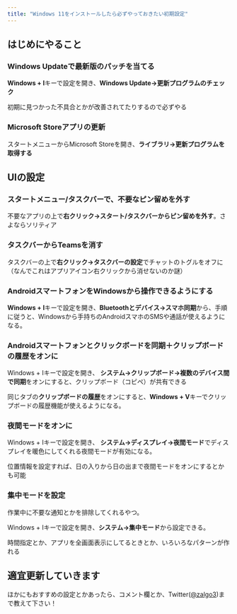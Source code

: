 ```yaml
---
title: "Windows 11をインストールしたら必ずやっておきたい初期設定"
---
```


## はじめにやること

### Windows Updateで最新版のパッチを当てる

**Windows + I**キーで設定を開き、**Windows Update→更新プログラムのチェック**

初期に見つかった不具合とかが改善されてたりするので必ずやる

### Microsoft Storeアプリの更新

スタートメニューからMicrosoft Storeを開き、**ライブラリ→更新プログラムを取得する**

## UIの設定

### スタートメニュー/タスクバーで、不要なピン留めを外す

不要なアプリの上で**右クリック→スタート/タスクバーからピン留めを外す**。さよならソリティア

### タスクバーからTeamsを消す

タスクバーの上で**右クリック→タスクバーの設定**でチャットのトグルをオフに（なんでこれはアプリアイコン右クリックから消せないのか謎）

### AndroidスマートフォンをWindowsから操作できるようにする

**Windows + I**キーで設定を開き、**Bluetoothとデバイス→スマホ同期**から、手順に従うと、Windowsから手持ちのAndroidスマホのSMSや通話が使えるようになる。

### Androidスマートフォンとクリックボードを同期＋クリップボードの履歴をオンに

Windows + Iキーで設定を開き、 **システム→クリップボード→複数のデバイス間で同期**をオンにすると、クリップボード（コピペ）が共有できる

同じタブの**クリップボードの履歴**をオンにすると、**Windows + V**キーでクリップボードの履歴機能が使えるようになる。

### 夜間モードをオンに

Windows + Iキーで設定を開き、 **システム→ディスプレイ→夜間モード**でディスプレイを暖色にしてくれる夜間モードが有効になる。

位置情報を設定すれば、日の入りから日の出まで夜間モードをオンにするとかも可能

### 集中モードを設定

作業中に不要な通知とかを排除してくれるやつ。

Windows + Iキーで設定を開き、**システム→集中モード**から設定できる。

時間指定とか、アプリを全画面表示にしてるときとか、いろいろなパターンが作れる

## 適宜更新していきます

ほかにもおすすめの設定とかあったら、コメント欄とか、Twitter([@zalgo3](https://www.twitter.com/zalgo3))まで教えて下さい！